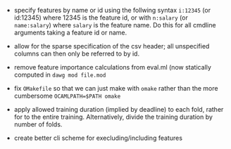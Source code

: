 * specify features by name or id using the follwing syntax `i:12345`
  (or id:12345) where 12345 is the feature id, or with `n:salary` (or
  `name:salary`) where `salary` is the feature name.  Do this for all
  cmdline arguments taking a feature id or name.

* allow for the sparse specification of the csv header; all
  unspecified columns can then only be referred to by id.

* remove feature importance calculations from eval.ml (now statically
  computed in `dawg mod file.mod`

* fix `OMakefile` so that we can just make with `omake` rather than the
  more cumbersome `OCAMLPATH=$PATH omake`

* apply allowed training duration (implied by deadline) to each fold,
  rather for to the entire training.  Alternatively, divide the
  training duration by number of folds.

* create better cli scheme for execluding/including features